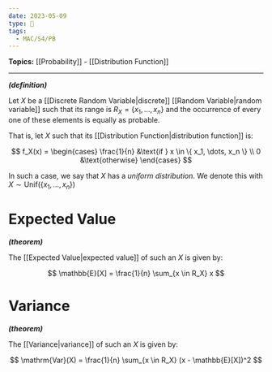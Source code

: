 ```yaml
---
date: 2023-05-09
type: 🧠
tags:
  - MAC/S4/PB
---
```


**Topics:** [[Probability]] - [[Distribution Function]]

---

_**(definition)**_

Let $X$ be a [[Discrete Random Variable|discrete]] [[Random Variable|random variable]] such that its range is $R_X = \{ x_1, \dots, x_n \}$ and the occurrence of every one of these elements is equally as probable.

That is, let $X$ such that its [[Distribution Function|distribution function]] is:

$$
f_X(x) =
\begin{cases}
\frac{1}{n} &\text{if } x \in \{ x_1, \dots, x_n \} \\
0 &\text{otherwise}
\end{cases}
$$

In such a case, we say that $X$ has a _uniform distribution_. We denote this with $X \sim \mathrm{Unif} (\{ x_1, \dots, x_n \})$

# Expected Value

_**(theorem)**_

The [[Expected Value|expected value]] of such an $X$ is given by:

$$
\mathbb{E}[X] = \frac{1}{n} \sum_{x \in R_X} x
$$

# Variance

_**(theorem)**_

The [[Variance|variance]] of such an $X$ is given by:

$$
\mathrm{Var}(X) = \frac{1}{n} \sum_{x \in R_X} (x - \mathbb{E}[X])^2
$$
